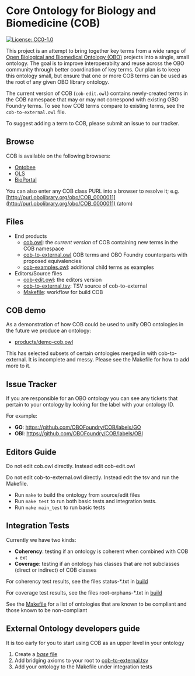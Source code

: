 # Core Ontology for Biology and Biomedicine (COB)
[![License: CC0-1.0](https://img.shields.io/badge/License-CC0%201.0-green.svg)](http://creativecommons.org/publicdomain/zero/1.0/)

This project is an attempt to bring together key terms from a wide range of [Open Biological and Biomedical Ontology (OBO)](http://obofoundry.org) projects into a single, small ontology. The goal is to improve interoperabilty and reuse across the OBO community through better coordination of key terms. Our plan is to keep this ontology small, but ensure that one or more COB terms can be used as the root of any given OBO library ontology.

The current version of COB (`cob-edit.owl`) contains newly-created terms in the COB namespace that may or may not correspond with existing OBO Foundry terms. To see how COB terms compare to existing terms, see the `cob-to-external.owl` file.

To suggest adding a term to COB, please submit an issue to our tracker.

## Browse

COB is available on the following browsers:

 - [Ontobee](http://www.ontobee.org/ontology/COB)
 - [OLS](https://www.ebi.ac.uk/ols/ontologies/cob)
 - [BioPortal](http://bioportal.bioontology.org/ontologies/COB)

You can also enter any COB class PURL into a browser to resolve it; e.g. [http://purl.obolibrary.org/obo/COB_0000011](http://purl.obolibrary.org/obo/COB_0000011) (atom)

## Files

- End products
   - [cob.owl](cob.owl): the *current version* of COB containing new terms in the COB namespace
   - [cob-to-external.owl](cob-to-external.owl) COB terms and OBO Foundry counterparts with proposed equivalencies
   - [cob-examples.owl](cob-examples.owl): additional child terms as examples
- Editors/Source files
  - [cob-edit.owl](cob-edit.owl): the editors version
  - [cob-to-external.tsv](cob-to-external.tsv): TSV source of cob-to-external
  - [Makefile](Makefile): workflow for build COB


## COB demo

As a demonstration of how COB could be used to unify OBO ontologies in the future we produce an ontology:

 - [products/demo-cob.owl](products/demo-cob.owl)

This has selected subsets of certain ontologies merged in with
cob-to-external. It is incomplete and messy. Please see the Makefile
for how to add more to it.

## Issue Tracker

If you are responsible for an OBO ontology you can see any tickets that pertain to your ontology by looking for the label with your ontology ID.

For example:

 * **GO**: https://github.com/OBOFoundry/COB/labels/GO
 * **OBI**: https://github.com/OBOFoundry/COB/labels/OBI

## Editors Guide

Do not edit cob.owl directly. Instead edit cob-edit.owl

Do not edit cob-to-external.owl directly. Instead edit the tsv and run the Makefile.

 - Run `make` to build the ontology from source/edit files
 - Run `make test` to run both basic tests and integration tests.
 - Run `make main_test` to run  basic tests 

## Integration Tests

Currently we have two kinds:

- **Coherency**: testing if an ontology is coherent when combined with COB + ext
- **Coverage**: testing if an ontology has classes that are not subclasses (direct or indirect) of COB classes

For coherency test results, see the files status-*.txt in [build](build)

For coverage test results, see the files root-orphans-*.txt in [build](build)

See the [Makefile](Makefile) for a list of ontologies that are known to be compliant and those known to be non-compliant

## External Ontology developers guide

It is too early for you to start using COB as an upper level in your ontology

 1. Create a [*base* file](https://github.com/INCATools/ontology-development-kit/blob/master/docs/ReleaseArtefacts.md#release-artefact-1-base-required)
 2. Add bridging axioms to your root to [cob-to-external.tsv](cob-to-external.tsv)
 3. Add your ontology to the Makefile under integration tests



